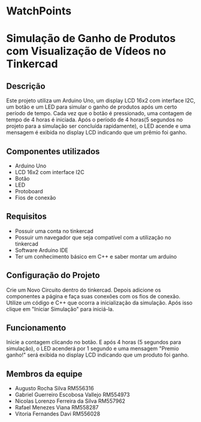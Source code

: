 # WatchPoints 

# Simulação de Ganho de Produtos com Visualização de Vídeos no Tinkercad

## Descrição
Este projeto utiliza um Arduino Uno, um display LCD 16x2 com interface I2C, um botão e um LED para simular o ganho de produtos após um certo período de tempo. Cada vez que o botão é pressionado, uma contagem de tempo de 4 horas é iniciada. Após o período de 4 horas(5 segundos no projeto para a simulação ser concluída rapidamente), o LED acende e uma mensagem é exibida no display LCD indicando que um prêmio foi ganho.  

## Componentes utilizados
- Arduino Uno
- LCD 16x2 com interface I2C
- Botão
- LED
- Protoboard
- Fios de conexão

## Requisitos
- Possuir uma conta no tinkercad
- Possuir um navegador que seja compatível com a utilização no tinkercad
- Software Arduino IDE
- Ter um conhecimento básico em C++ e saber montar um arduíno

## Configuração do Projeto
Crie um Novo Circuito dentro do tinkercad.
Depois adicione os componentes a página e faça suas conexões com os fios de conexão.
Utilize um código e C++ que ocorra a inicialização da simulação.
Após isso clique em "Iniciar Simulação" para iniciá-la.

## Funcionamento
Inicie a contagem clicando no botão.
E após 4 horas (5 segundos para simulação), o LED acenderá por 1 segundo e uma mensagem "Premio ganho!" será exibida no display LCD indicando que um produto foi ganho.

## Membros da equipe
- Augusto Rocha Silva  RM556316
- Gabriel Guerreiro Escobosa Vallejo  RM554973
- Nicolas Lorenzo Ferreira da Silva  RM557962
- Rafael Menezes Viana  RM558287
- Vitoria Fernandes Davi  RM556028

